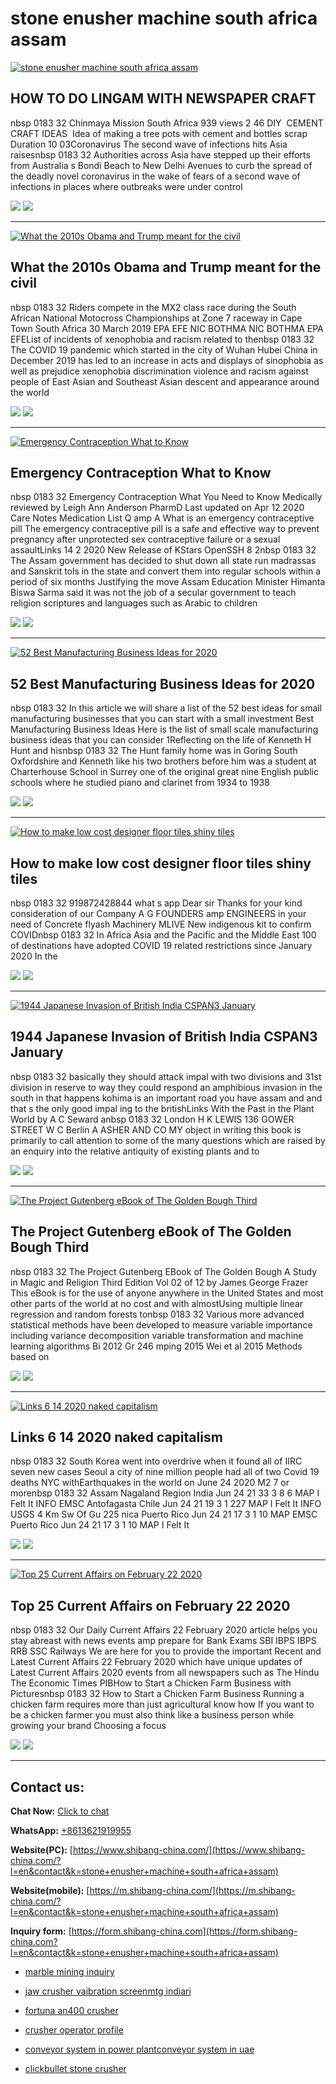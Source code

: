 # stone enusher machine south africa assam

<a href="https://swt.shibang-china.com/?l=en&img&k=stone+enusher+machine+south+africa+assam" target="_blank">![stone enusher machine south africa assam](http://static.shibang-china.com/all-800x300/1287.jpg)</a>

## HOW TO DO LINGAM WITH NEWSPAPER CRAFT
nbsp 0183 32 Chinmaya Mission South Africa 939 views 2 46 DIY ️ CEMENT CRAFT IDEAS ️ Idea of making a tree pots with cement and bottles scrap Duration 10 03Coronavirus The second wave of infections hits Asia raisesnbsp 0183 32 Authorities across Asia have stepped up their efforts from Australia s Bondi Beach to New Delhi Avenues to curb the spread of the deadly novel coronavirus in the wake of fears of a second wave of infections in places where outbreaks were under control


<a href="https://whatsapp.shibangsoft.com/WhatsApp.php" target="_blank" title="WhatsApp">![](http://static.shibang-china.com/icon/whatsapp.png)</a> <a href="https://swt.shibang-china.com/?l=en&icon&k=stone+enusher+machine+south+africa+assam" target="_blank">![](http://static.shibang-china.com/icon/chat-en.png)</a>

---

<a href="https://swt.shibang-china.com/?l=en&img&k=stone+enusher+machine+south+africa+assam" target="_blank">![What the 2010s Obama and Trump meant for the civil](http://static.shibang-china.com/all-800x300/874.jpg)</a>

## What the 2010s Obama and Trump meant for the civil
nbsp 0183 32 Riders compete in the MX2 class race during the South African National Motocross Championships at Zone 7 raceway in Cape Town South Africa 30 March 2019 EPA EFE NIC BOTHMA NIC BOTHMA EPA EFEList of incidents of xenophobia and racism related to thenbsp 0183 32 The COVID 19 pandemic which started in the city of Wuhan Hubei China in December 2019 has led to an increase in acts and displays of sinophobia as well as prejudice xenophobia discrimination violence and racism against people of East Asian and Southeast Asian descent and appearance around the world


<a href="https://whatsapp.shibangsoft.com/WhatsApp.php" target="_blank" title="WhatsApp">![](http://static.shibang-china.com/icon/whatsapp.png)</a> <a href="https://swt.shibang-china.com/?l=en&icon&k=stone+enusher+machine+south+africa+assam" target="_blank">![](http://static.shibang-china.com/icon/chat-en.png)</a>

---

<a href="https://swt.shibang-china.com/?l=en&img&k=stone+enusher+machine+south+africa+assam" target="_blank">![Emergency Contraception What to Know](http://static.shibang-china.com/all-800x300/496.jpg)</a>

## Emergency Contraception What to Know
nbsp 0183 32 Emergency Contraception What You Need to Know Medically reviewed by Leigh Ann Anderson PharmD Last updated on Apr 12 2020 Care Notes Medication List Q amp A What is an emergency contraceptive pill The emergency contraceptive pill is a safe and effective way to prevent pregnancy after unprotected sex contraceptive failure or a sexual assaultLinks 14 2 2020 New Release of KStars OpenSSH 8 2nbsp 0183 32 The Assam government has decided to shut down all state run madrassas and Sanskrit tols in the state and convert them into regular schools within a period of six months Justifying the move Assam Education Minister Himanta Biswa Sarma said it was not the job of a secular government to teach religion scriptures and languages such as Arabic to children


<a href="https://whatsapp.shibangsoft.com/WhatsApp.php" target="_blank" title="WhatsApp">![](http://static.shibang-china.com/icon/whatsapp.png)</a> <a href="https://swt.shibang-china.com/?l=en&icon&k=stone+enusher+machine+south+africa+assam" target="_blank">![](http://static.shibang-china.com/icon/chat-en.png)</a>

---

<a href="https://swt.shibang-china.com/?l=en&img&k=stone+enusher+machine+south+africa+assam" target="_blank">![52 Best Manufacturing Business Ideas for 2020](http://static.shibang-china.com/all-800x300/898.jpg)</a>

## 52 Best Manufacturing Business Ideas for 2020
nbsp 0183 32 In this article we will share a list of the 52 best ideas for small manufacturing businesses that you can start with a small investment Best Manufacturing Business Ideas Here is the list of small scale manufacturing business ideas that you can consider 1Reflecting on the life of Kenneth H Hunt and hisnbsp 0183 32 The Hunt family home was in Goring South Oxfordshire and Kenneth like his two brothers before him was a student at Charterhouse School in Surrey one of the original great nine English public schools where he studied piano and clarinet from 1934 to 1938


<a href="https://whatsapp.shibangsoft.com/WhatsApp.php" target="_blank" title="WhatsApp">![](http://static.shibang-china.com/icon/whatsapp.png)</a> <a href="https://swt.shibang-china.com/?l=en&icon&k=stone+enusher+machine+south+africa+assam" target="_blank">![](http://static.shibang-china.com/icon/chat-en.png)</a>

---

<a href="https://swt.shibang-china.com/?l=en&img&k=stone+enusher+machine+south+africa+assam" target="_blank">![How to make low cost designer floor tiles shiny tiles](http://static.shibang-china.com/all-800x300/408.jpg)</a>

## How to make low cost designer floor tiles shiny tiles
nbsp 0183 32 919872428844 what s app Dear sir Thanks for your kind consideration of our Company A G FOUNDERS amp ENGINEERS in your need of Concrete flyash Machinery MLIVE New indigenous kit to confirm COVIDnbsp 0183 32 In Africa Asia and the Pacific and the Middle East 100 of destinations have adopted COVID 19 related restrictions since January 2020 In the


<a href="https://whatsapp.shibangsoft.com/WhatsApp.php" target="_blank" title="WhatsApp">![](http://static.shibang-china.com/icon/whatsapp.png)</a> <a href="https://swt.shibang-china.com/?l=en&icon&k=stone+enusher+machine+south+africa+assam" target="_blank">![](http://static.shibang-china.com/icon/chat-en.png)</a>

---

<a href="https://swt.shibang-china.com/?l=en&img&k=stone+enusher+machine+south+africa+assam" target="_blank">![1944 Japanese Invasion of British India CSPAN3 January](http://static.shibang-china.com/all-800x300/585.jpg)</a>

## 1944 Japanese Invasion of British India CSPAN3 January
nbsp 0183 32 basically they should attack impal with two divisions and 31st division in reserve to way they could respond an amphibious invasion in the south in that happens kohima is an important road you have assam and and that s the only good impal ing to the britishLinks With the Past in the Plant World by A C Seward anbsp 0183 32 London H K LEWIS 136 GOWER STREET W C Berlin A ASHER AND CO MY object in writing this book is primarily to call attention to some of the many questions which are raised by an enquiry into the relative antiquity of existing plants and to


<a href="https://whatsapp.shibangsoft.com/WhatsApp.php" target="_blank" title="WhatsApp">![](http://static.shibang-china.com/icon/whatsapp.png)</a> <a href="https://swt.shibang-china.com/?l=en&icon&k=stone+enusher+machine+south+africa+assam" target="_blank">![](http://static.shibang-china.com/icon/chat-en.png)</a>

---

<a href="https://swt.shibang-china.com/?l=en&img&k=stone+enusher+machine+south+africa+assam" target="_blank">![The Project Gutenberg eBook of The Golden Bough Third](http://static.shibang-china.com/all-800x300/1016.jpg)</a>

## The Project Gutenberg eBook of The Golden Bough Third
nbsp 0183 32 The Project Gutenberg EBook of The Golden Bough A Study in Magic and Religion Third Edition Vol 02 of 12 by James George Frazer This eBook is for the use of anyone anywhere in the United States and most other parts of the world at no cost and with almostUsing multiple linear regression and random forests tonbsp 0183 32 Various more advanced statistical methods have been developed to measure variable importance including variance decomposition variable transformation and machine learning algorithms Bi 2012 Gr 246 mping 2015 Wei et al 2015 Methods based on


<a href="https://whatsapp.shibangsoft.com/WhatsApp.php" target="_blank" title="WhatsApp">![](http://static.shibang-china.com/icon/whatsapp.png)</a> <a href="https://swt.shibang-china.com/?l=en&icon&k=stone+enusher+machine+south+africa+assam" target="_blank">![](http://static.shibang-china.com/icon/chat-en.png)</a>

---

<a href="https://swt.shibang-china.com/?l=en&img&k=stone+enusher+machine+south+africa+assam" target="_blank">![Links 6 14 2020 naked capitalism](http://static.shibang-china.com/all-800x300/1403.jpg)</a>

## Links 6 14 2020 naked capitalism
nbsp 0183 32 South Korea went into overdrive when it found all of IIRC seven new cases Seoul a city of nine million people had all of two Covid 19 deaths NYC withEarthquakes in the world on June 24 2020 M2 7 or morenbsp 0183 32 Assam Nagaland Region India Jun 24 21 33 3 8 6 MAP I Felt It INFO EMSC Antofagasta Chile Jun 24 21 19 3 1 227 MAP I Felt It INFO USGS 4 Km Sw Of Gu 225 nica Puerto Rico Jun 24 21 17 3 1 10 MAP EMSC Puerto Rico Jun 24 21 17 3 1 10 MAP I Felt It


<a href="https://whatsapp.shibangsoft.com/WhatsApp.php" target="_blank" title="WhatsApp">![](http://static.shibang-china.com/icon/whatsapp.png)</a> <a href="https://swt.shibang-china.com/?l=en&icon&k=stone+enusher+machine+south+africa+assam" target="_blank">![](http://static.shibang-china.com/icon/chat-en.png)</a>

---

<a href="https://swt.shibang-china.com/?l=en&img&k=stone+enusher+machine+south+africa+assam" target="_blank">![Top 25 Current Affairs on February 22 2020](http://static.shibang-china.com/all-800x300/355.jpg)</a>

## Top 25 Current Affairs on February 22 2020
nbsp 0183 32 Our Daily Current Affairs 22 February 2020 article helps you stay abreast with news events amp prepare for Bank Exams SBI IBPS IBPS RRB SSC Railways We are here for you to provide the important Recent and Latest Current Affairs 22 February 2020 which have unique updates of Latest Current Affairs 2020 events from all newspapers such as The Hindu The Economic Times PIBHow to Start a Chicken Farm Business with Picturesnbsp 0183 32 How to Start a Chicken Farm Business Running a chicken farm requires more than just agricultural know how If you want to be a chicken farmer you must also think like a business person while growing your brand Choosing a focus


<a href="https://whatsapp.shibangsoft.com/WhatsApp.php" target="_blank" title="WhatsApp">![](http://static.shibang-china.com/icon/whatsapp.png)</a> <a href="https://swt.shibang-china.com/?l=en&icon&k=stone+enusher+machine+south+africa+assam" target="_blank">![](http://static.shibang-china.com/icon/chat-en.png)</a>

---
## Contact us:

**Chat Now:** [Click to chat](https://swt.shibang-china.com?l=en&contact&k=stone+enusher+machine+south+africa+assam)

**WhatsApp:**  [+8613621919955](https://whatsapp.shibangsoft.com/WhatsApp.php)

**Website(PC):** [https://www.shibang-china.com/](https://www.shibang-china.com/?l=en&contact&k=stone+enusher+machine+south+africa+assam)

**Website(mobile):** [https://m.shibang-china.com/](https://m.shibang-china.com/?l=en&contact&k=stone+enusher+machine+south+africa+assam)

**Inquiry form:** [https://form.shibang-china.com](https://form.shibang-china.com?l=en&contact&k=stone+enusher+machine+south+africa+assam)

* [marble mining inquiry](../164/marble%20mining%20inquiry.md)

* [jaw crusher vaibration screenmtg indiari](../161/jaw%20crusher%20vaibration%20screenmtg%20indiari.md)

* [fortuna an400 crusher](../170/fortuna%20an400%20crusher.md)

* [crusher operator profile](../166/crusher%20operator%20profile.md)

* [conveyor system in power plantconveyor system in uae](../162/conveyor%20system%20in%20power%20plantconveyor%20system%20in%20uae.md)

* [clickbullet stone crusher](../163/clickbullet%20stone%20crusher.md)